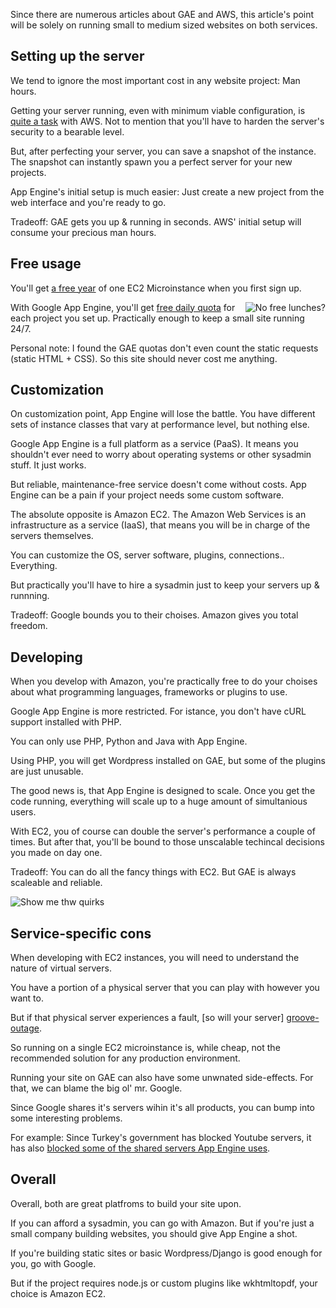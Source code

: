 Since there are numerous articles about GAE and AWS, this article's point will
be solely on running small to medium sized websites on both services.
 
 
## Setting up the server
 
We tend to ignore the most important cost in any website
project: Man hours.
 
Getting your server running, even with minimum viable configuration, is [quite
a task][aws-setup] with AWS. Not to mention that you'll have to harden the
server's security to a bearable level.
 
But, after perfecting your server, you can save a snapshot of the instance.
The snapshot can instantly spawn you a perfect server for your new projects.
 
App Engine's initial setup is much easier: Just create a new project from the
web interface and you're ready to go.
 
Tradeoff: GAE gets you up & running in seconds. AWS' initial setup will consume
your precious man hours.
 
 
## Free usage
 
You'll get [a free year][ec2-free] of one EC2 Microinstance when you first sign
up.

<img src="/images/no-free-lunch.png" alt="No free lunches?" style="float: right;" />
 
With Google App Engine, you'll get [free daily quota][gae-free-quota] for each project you set up.
Practically enough to keep a small site running 24/7.
 
Personal note: I found the GAE quotas don't even count the static requests
(static HTML + CSS). So this site should never cost me anything.
 
 
## Customization
 
On customization point, App Engine will lose the battle. You have different
sets of instance classes that vary at performance level, but nothing else.
 
Google App Engine is a full platform as a service (PaaS). It means you shouldn't
ever need to worry about operating systems or other sysadmin stuff. It just
works.
 
But reliable, maintenance-free service doesn't come without costs. App Engine
can be a pain if your project needs some custom software.
 
The absolute opposite is Amazon EC2. The Amazon Web Services is an
infrastructure as a service (IaaS), that means you will be in charge of the
servers themselves.
 
You can customize the OS, server software, plugins, connections.. Everything.
 
But practically you'll have to hire a sysadmin just to keep your servers up &
runnning.
 
Tradeoff: Google bounds you to their choises. Amazon gives you total freedom.
 
 
## Developing
 
When you develop with Amazon, you're practically free to do your choises about
what programming languages, frameworks or plugins to use.
 
Google App Engine is more restricted. For istance, you don't have cURL support
installed with PHP.
 
You can only use PHP, Python and Java with App Engine.
 
Using PHP, you will get Wordpress installed on GAE, but some of the plugins are
just unusable.
 
The good news is, that App Engine is designed to scale. Once you get the code
running, everything will scale up to a huge amount of simultanious users.
 
With EC2, you of course can double the server's performance a couple of times.
But after that, you'll be bound to those unscalable techincal decisions you made
on day one.
 
Tradeoff: You can do all the fancy things with EC2. But GAE is always scaleable
and reliable.

![Show me thw quirks](/images/quirks.png)
 
## Service-specific cons
 
When developing with EC2 instances, you will need to understand the nature of
virtual servers.
 
You have a portion of a physical server that you can play with however you want
to.
 
But if that physical server experiences a fault, [so will your server]
[groove-outage].
 
So running on a single EC2 microinstance is, while cheap, not the recommended
solution for any production environment.
 
Running your site on GAE can also have some unwnated side-effects. For that, we
can blame the big ol' mr. Google.
 
Since Google shares it's servers wihin it's all products, you can bump into some
interesting problems.
 
For example: Since Turkey's government has blocked Youtube servers, it has
also [blocked some of the shared servers App Engine uses][app-engine-turkey].
 
 
## Overall
 
Overall, both are great platfroms to build your site upon.
 
If you can afford a sysadmin, you can go with Amazon. But if you're just a small
company building websites, you should give App Engine a shot.
 
If you're building static sites or basic Wordpress/Django is good enough for you, go
with Google.
 
But if the project requires node.js or custom plugins like wkhtmltopdf, your
choice is Amazon EC2.
 
 
[aws-setup]: http://docs.aws.amazon.com/AWSEC2/latest/UserGuide/get-set-up-for-amazon-ec2.html
[ec2-free]: http://aws.amazon.com/free/
[gae-free-quota]: https://developers.google.com/appengine/docs/quotas
[groove-outage]: http://www.groovehq.com/blog/downtime
[app-engine-turkey]: https://groups.google.com/d/msg/google-appengine/1LoLYXwB_mY/IcUjlatd8F0J